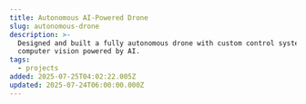 ```yaml
---
title: Autonomous AI-Powered Drone
slug: autonomous-drone
description: >-
  Designed and built a fully autonomous drone with custom control systems and
  computer vision powered by AI.
tags:
  - projects
added: 2025-07-25T04:02:22.005Z
updated: 2025-07-24T06:00:00.000Z
---
```


